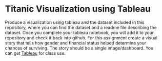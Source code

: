 # Titanic Visualization using Tableau

Produce a visualization using tableau and the dataset included in this repository, where you can find the dataset and a readme file describing the dataset. Once you complete your tableau notebook, you will add it to your repository and check it back into github. For this assignment create a visual story that tells how gender and financial status helped determine your chances of surviving. The story should be a single image/dashboard. You can get [Tableau](https://www.tableau.com/academic/students) for class use.
